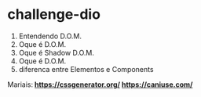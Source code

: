 # challenge-dio

<Ol>
  <li> Entendendo D.O.M. </li>
  <li> Oque é D.O.M. </li>
  <li> Oque é Shadow D.O.M. </li>
  <li> Oque é D.O.M. </li>
  <li>diferenca entre Elementos e Components </li>
 </ol>
  
  

Mariais:<b> https://cssgenerator.org/<b>
         https://caniuse.com/

